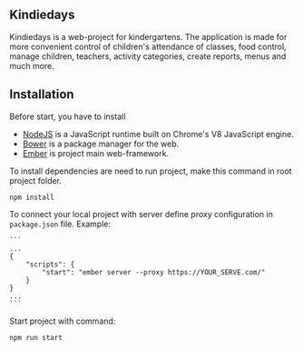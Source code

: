 ## Kindiedays

Kindiedays is a web-project for kindergartens.
The application is made for more convenient control of children's attendance of classes, food control, manage children, teachers, activity categories, create reports, menus and much more.

## Installation

Before start, you have to install

* [NodeJS](https://nodejs.org/en/download/) is a JavaScript runtime built on Chrome's V8 JavaScript engine.
* [Bower](https://bower.io/) is a package manager for the web.
* [Ember](https://bower.io/) is project main web-framework.

To install dependencies are need to run project, make this command in root project folder.  

``` npm install ```

To connect your local project with server define proxy configuration in ``` package.json ``` file.
Example:

    ``` 
    ...
    {
        "scripts": {
            "start": "ember server --proxy https://YOUR_SERVE.com/"
        }
    }
    ...
    ```

Start project with command:

``` npm run start ```
